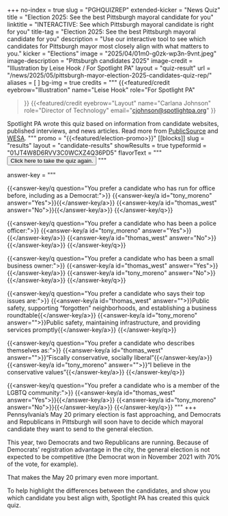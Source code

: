 +++
no-index = true
slug = "PGHQUIZREP"
extended-kicker = "News Quiz"
title = "Election 2025: See the best Pittsburgh mayoral candidate for you"
linktitle = "INTERACTIVE: See which Pittsburgh mayoral candidate is right for you"
title-tag = "Election 2025: See the best Pittsburgh mayoral candidate for you"
description = "Use our interactive tool to see which candidates for Pittsburgh mayor most closely align with what matters to you."
kicker = "Elections"
image = "2025/04/01m0-g0zk-wp3n-9vnt.jpeg"
image-description = "Pittsburgh candidates 2025"
image-credit = "Illustration by Leise Hook / For Spotlight PA"
layout = "quiz-result"
url = "/news/2025/05/pittsburgh-mayor-election-2025-candidates-quiz-rep/"
aliases = [
]
bg-img = true
credits = """
  {{<featured/credit
    eyebrow="Illustration"
    name="Leise Hook"
    role="For Spotlight PA"
  >}}
  {{<featured/credit
      eyebrow="Layout"
      name="Carlana Johnson"
      role="Director of Technology"
      email="cjohnson@spotlightpa.org"
  >}}

  <span class="spl-links-navy">Spotlight PA wrote this quiz based on information from candidate websites, published interviews, and news articles. Read more from [PublicSource](https://www.publicsource.org/pittsburgh-mayoral-primary-2025-candidate-highlights-achievements-endorsements-democrat-republican/) and [WESA](https://www.wesa.fm/tags/election-2025).</span>
  """
promo = "{{<featured/election-promo>}}"
[[blocks]]
slug = "results"
layout = "candidate-results"
showResults = true
typeformid = "01JT4W8D6RVV3C0WCXZ4Q36PD5"
flavorText = """
<button onclick="document.querySelector('button[data-tf-popup]').click()" class="text-lg underline underline-offset-2">Click here to take the quiz again.</button>
"""

answer-key = """

{{<answer-key/q question="You prefer a candidate who has run for office before, including as a Democrat:">}}
  {{<answer-key/a id="tony_moreno" answer="Yes">}}{{</answer-key/a>}}
  {{<answer-key/a id="thomas_west" answer="No">}}{{</answer-key/a>}}
{{</answer-key/q>}}

{{<answer-key/q question="You prefer a candidate who has been a police officer:">}}
  {{<answer-key/a id="tony_moreno" answer="Yes">}}{{</answer-key/a>}}
  {{<answer-key/a id="thomas_west" answer="No">}}{{</answer-key/a>}}
{{</answer-key/q>}}

{{<answer-key/q question="You prefer a candidate who has been a small business owner:">}}
  {{<answer-key/a id="thomas_west" answer="Yes">}}{{</answer-key/a>}}
  {{<answer-key/a id="tony_moreno" answer="No">}}{{</answer-key/a>}}
{{</answer-key/q>}}

{{<answer-key/q question="You prefer a candidate who says their top issues are:">}}
  {{<answer-key/a id="thomas_west" answer="">}}Public safety, supporting “forgotten” neighborhoods, and establishing a business roundtable{{</answer-key/a>}}
  {{<answer-key/a id="tony_moreno" answer="">}}Public safety, maintaining infrastructure, and providing services promptly{{</answer-key/a>}}
{{</answer-key/q>}}

{{<answer-key/q question="You prefer a candidate who describes themselves as:">}}
  {{<answer-key/a id="thomas_west" answer="">}}“Fiscally conservative, socially liberal”{{</answer-key/a>}}
  {{<answer-key/a id="tony_moreno" answer="">}}“I believe in the conservative values”{{</answer-key/a>}}
{{</answer-key/q>}}

{{<answer-key/q question="You prefer a candidate who is a member of the LGBTQ community:">}}
  {{<answer-key/a id="thomas_west" answer="Yes">}}{{</answer-key/a>}}
  {{<answer-key/a id="tony_moreno" answer="No">}}{{</answer-key/a>}}
{{</answer-key/q>}}
"""
+++
Pennsylvania’s May 20 primary election is fast approaching, and Democrats and Republicans in Pittsburgh will soon have to decide which mayoral candidate they want to send to the general election.

This year, two Democrats and two Republicans are running. Because of Democrats’ registration advantage in the city, the general election is not expected to be competitive (the Democrat won in November 2021 with 70% of the vote, for example).

That makes the May 20 primary even more important.

To help highlight the differences between the candidates, and show you which candidate you best align with, Spotlight PA has created this quick quiz.

